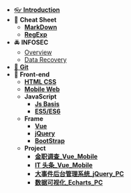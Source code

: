 - [👓 **Introduction**](./README.md)
- 📝 **Cheat Sheet**
  - [**MarkDown**](./CheatSheet/MarkDown/MarkDown.md)
  - [**RegExp**](./CheatSheet/RegExp/RegExp.md)
- 🚔 **INFOSEC**
  - [Overview](./信息安全与保密/信息安全概论.md)
  - [Data Recovery](./信息安全与保密/底层数据恢复.md)
- [🤖 **Git**](./Git/git.md)
- 🚀 **Front-end**
  - [**HTML CSS**](./前端/html%20css/HtmlCss.md)
  - [**Mobile Web**](./前端/html%20css/移动web.md)
  - **JavaScript**
    - [**Js Basis**](./前端/JavaScript/JavaScript.md)
    - [**ES5/ES6**](./前端/JavaScript/ES5_6.md)
  - **Frame**
    - [**Vue**](./前端/库和框架/Vue/vue.md)
    - [**jQuery**](./前端/库和框架/jQuery/jQuery.md)
    - [**BootStrap**](./前端/库和框架/bootStrap/BootStrap.md)
  - **Project**
    - [**金职调查\_Vue_Mobile**](./前端/Project/金职调查/笔记/金职调查.md)
    - [**IT 头条\_Vue_Mobile**](./前端/Project/IT头条/笔记/IT头条.md)
    - [**大事件后台管理系统\_jQuery_PC**](./前端/Project/大事件后台管理系统/笔记/大事件后台管理系统.md)
    - [**数据可视化\_Echarts_PC**](./前端/Project/数据可视化/笔记/数据可视化.md)
